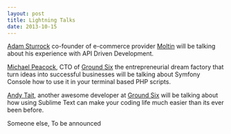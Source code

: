 ```yaml
---
layout: post
title: Lightning Talks
date: 2013-10-15
---
```


[Adam Sturrock][1] co-founder of e-commerce provider [Moltin][2] will be talking about his experience with API Driven Development.

[Michael Peacock][3], CTO of [Ground Six][4] the entrepreneurial dream factory that turn ideas into successful businesses will be talking about Symfony Console how to use it in your terminal based PHP scripts. 

[Andy Tait][5], another awesome developer at [Ground Six][4] will be talking about how using Sublime Text can make your coding life much easier than its ever been before.

Someone else, To be announced

[1]: https://twitter.com/AJSturrock
[2]: http://molt.in/
[3]: http://www.twitter.com/michaelpeacock
[4]: http://groundsix.com/
[5]: http://twitter.com/andytait